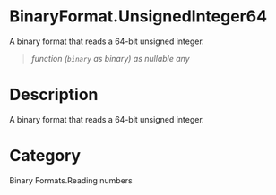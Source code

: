 # BinaryFormat.UnsignedInteger64
A binary format that reads a 64-bit unsigned integer.
> _function (<code>binary</code> as binary) as nullable any_

# Description 
A binary format that reads a 64-bit unsigned integer.
# Category 
Binary Formats.Reading numbers
